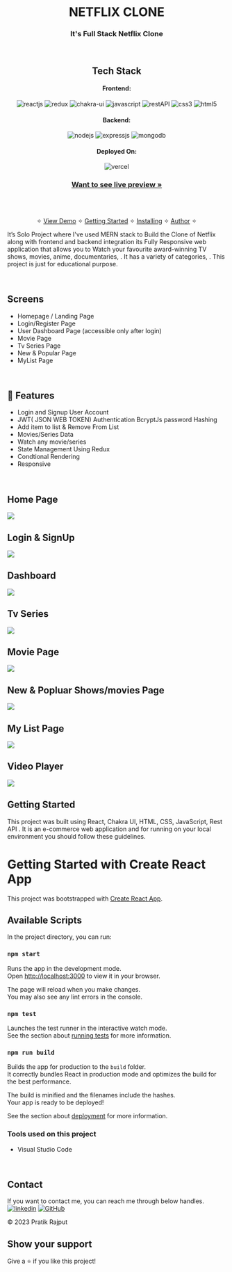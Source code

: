 
<h1 align="center">NETFLIX CLONE</h1>

<h3 align="center">It's Full Stack Netflix Clone </h3>

<br />


<h2 align="center">Tech Stack</h2>


<h4 align="center">Frontend:</h4>

<p align="center">
  <img src="https://img.shields.io/badge/React-20232A?style=for-the-badge&logo=react&logoColor=61DAFB" alt="reactjs" />
  <img src="https://img.shields.io/badge/Redux-593D88?style=for-the-badge&logo=redux&logoColor=white" alt="redux" />
  <img src="https://img.shields.io/badge/Chakra%20UI-3bc7bd?style=for-the-badge&logo=chakraui&logoColor=white" alt="chakra-ui" />
  <img src="https://img.shields.io/badge/JavaScript-323330?style=for-the-badge&logo=javascript&logoColor=F7DF1E" alt="javascript" />
  <img src="https://img.shields.io/badge/Rest_API-02303A?style=for-the-badge&logo=react-router&logoColor=white" alt="restAPI" />
  <img src="https://img.shields.io/badge/CSS3-1572B6?style=for-the-badge&logo=css3&logoColor=white" alt="css3" />
  <img src="https://img.shields.io/badge/HTML5-E34F26?style=for-the-badge&logo=html5&logoColor=white" alt="html5" />
</p>


<h4 align="center">Backend:</h4>

<p align="center">
  <img src="https://img.shields.io/badge/Node.js-339933?style=for-the-badge&logo=nodedotjs&logoColor=white" alt="nodejs" />
  <img src="https://img.shields.io/badge/Express.js-000000?style=for-the-badge&logo=express&logoColor=white" alt="expressjs" />
  <img src="https://img.shields.io/badge/MongoDB-4EA94B?style=for-the-badge&logo=mongodb&logoColor=white" alt="mongodb" />

</p>





<h4 align="center">Deployed On:</h4>

<p align="center">
  <img src="https://img.shields.io/badge/Vercel-00C7B7?style=for-the-badge&logo=vercel&logoColor=white" alt="vercel" />
 
</p>



<h3 align="center"><a href="https://netflixclonebyfarman.vercel.app"><strong>Want to see live preview »</strong></a></h3>

<!-- <h3 align="center"><a href="linkedinvideo"><strong>Demo Video »</strong></a></h3> -->


<br />

<p align="center">
  <br />&#10023;
  <a href="#Demo">View Demo</a> &#10023;
  <a href="#Getting-Started">Getting Started</a> &#10023; 
  <a href="#Install">Installing</a> &#10023;
  <a href="#Contact">Author</a> &#10023;
</p>

It’s Solo Project where I've used MERN stack to Build the Clone of  Netflix along with frontend and backend integration
its Fully Responsive web application that allows you to Watch your favourite award-winning TV shows, movies, anime, documentaries, . It has a variety of categories, . This project is just for educational purpose.




<br />

## Screens 
- Homepage / Landing Page
- Login/Register Page
- User Dashboard Page (accessible only after login)
- Movie Page
- Tv Series Page
- New & Popular Page
- MyList Page





<br />



## 🚀  Features
- Login and Signup User Account 
- JWT( JSON WEB TOKEN) Authentication BcryptJs password Hashing
- Add item to list & Remove From List
- Movies/Series Data
- Watch any movie/series
- State Management Using Redux
- Condtional Rendering
- Responsive


<br />

## Home Page

<img src="./client/src/assests/homepage.png">
<br />

## Login & SignUp

<img src="./client/src/assests/userpage.png">
<br />

## Dashboard

<img src="./client/src/assests/dashboardpage.png">
<br />

## Tv Series

<img src="./client/src/assests/tvseriespage.png">
<br />

## Movie Page

<img src="./client/src/assets/userdashboard.png">
<br />

## New & Popluar Shows/movies Page

<img src="./client/src/assests/popularpage.png">
<br />

## My List Page

<img src="./client/src/assests/mylistpage.png">
<br />

## Video Player

<img src="./client/src/assests/videoplayer1.png">
<br />




## Getting Started

This project was built using React, Chakra UI, HTML, CSS, JavaScript, Rest API . It is an e-commerce web application and for running on your local environment you should follow these guidelines.



# Getting Started with Create React App

This project was bootstrapped with [Create React App](https://github.com/facebook/create-react-app).

## Available Scripts

In the project directory, you can run:

### `npm start`

Runs the app in the development mode.\
Open [http://localhost:3000](http://localhost:3000) to view it in your browser.

The page will reload when you make changes.\
You may also see any lint errors in the console.

### `npm test`

Launches the test runner in the interactive watch mode.\
See the section about [running tests](https://facebook.github.io/create-react-app/docs/running-tests) for more information.

### `npm run build`

Builds the app for production to the `build` folder.\
It correctly bundles React in production mode and optimizes the build for the best performance.

The build is minified and the filenames include the hashes.\
Your app is ready to be deployed!

See the section about [deployment](https://facebook.github.io/create-react-app/docs/deployment) for more information.


### Tools used on this project

- Visual Studio Code

<br />



## Contact

If you want to contact me, you can reach me through below handles. <br />
[![linkedin](https://img.shields.io/badge/Farman_Malik-0077B5?style=for-the-badge&logo=linkedin&logoColor=white)](https://www.linkedin.com/in/farmanarsh/)
[![GitHub](https://img.shields.io/badge/Farman_Malik-20232A?style=for-the-badge&logo=Github&logoColor=white)](https://github.com/farmanfirnas)



© 2023 Pratik Rajput



## Show your support

Give a ⭐️ if you like this project!

